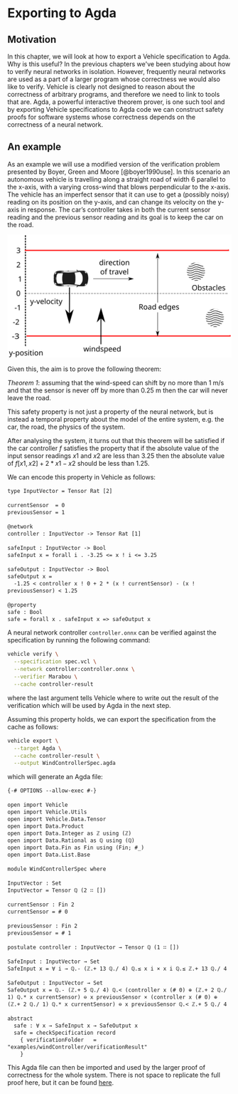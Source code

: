 # Exporting to Agda

## Motivation

In this chapter, we will look at how to export a Vehicle specification to Agda.
Why is this useful?
In the previous chapters we've been studying about how to verify neural networks in isolation.
However, frequently neural networks are used as a part of a larger program
whose correctness we would also like to verify.
Vehicle is clearly not designed to reason about the correctness of arbitrary programs,
and therefore we need to link to tools that are.
Agda, a powerful interactive theorem prover, is one such tool and by exporting Vehicle
specifications to Agda code we can construct safety proofs for software systems whose
correctness depends on the correctness of a neural network.

## An example

As an example we will use a modified version of the verification problem presented by Boyer, Green and
Moore [@boyer1990use].
In this scenario an autonomous vehicle is travelling along a straight road of width 6 parallel to the x-axis, with a varying cross-wind that blows perpendicular to the x-axis.
The vehicle has an imperfect sensor that it can use to get a (possibly noisy) reading on its position on the y-axis, and can change its velocity on the y-axis in response.
The car’s controller takes in both the current sensor reading and the previous sensor reading and its goal is to keep the car on the road.

![Car model](images/car-model.svg)

Given this, the aim is to prove the following theorem:

*Theorem 1*: assuming that the wind-speed can shift by no more than 1 m/s and
that the sensor is never off by more than 0.25 m then the car will never leave the road.

This safety property is not just a property of the neural network, but is instead a temporal property about the model of the entire system, e.g. the car, the road, the physics of the system.

After analysing the system, it turns out that this theorem will be satisfied
if the car controller $f$ satisfies the property that if the absolute value of the
input sensor readings $x1$ and $x2$ are less than 3.25 then the absolute value of
$f [x1, x2] + 2 * x1 - x2$ should be less than 1.25.

We can encode this property in Vehicle as follows:
```vehicle
type InputVector = Tensor Rat [2]

currentSensor  = 0
previousSensor = 1

@network
controller : InputVector -> Tensor Rat [1]

safeInput : InputVector -> Bool
safeInput x = forall i . -3.25 <= x ! i <= 3.25

safeOutput : InputVector -> Bool
safeOutput x =
  -1.25 < controller x ! 0 + 2 * (x ! currentSensor) - (x ! previousSensor) < 1.25

@property
safe : Bool
safe = forall x . safeInput x => safeOutput x
```

A neural network controller `controller.onnx` can be verified against the specification by running the following command:

```bash
vehicle verify \
  --specification spec.vcl \
  --network controller:controller.onnx \
  --verifier Marabou \
  --cache controller-result
```

where the last argument tells Vehicle where to write out the result of the verification
which will be used by Agda in the next step.

Assuming this property holds, we can export the specification from the cache as follows:

```bash
vehicle export \
  --target Agda \
  --cache controller-result \
  --output WindControllerSpec.agda
```

which will generate an Agda file:

```
{-# OPTIONS --allow-exec #-}

open import Vehicle
open import Vehicle.Utils
open import Vehicle.Data.Tensor
open import Data.Product
open import Data.Integer as ℤ using (ℤ)
open import Data.Rational as ℚ using (ℚ)
open import Data.Fin as Fin using (Fin; #_)
open import Data.List.Base

module WindControllerSpec where

InputVector : Set
InputVector = Tensor ℚ (2 ∷ [])

currentSensor : Fin 2
currentSensor = # 0

previousSensor : Fin 2
previousSensor = # 1

postulate controller : InputVector → Tensor ℚ (1 ∷ [])

SafeInput : InputVector → Set
SafeInput x = ∀ i → ℚ.- (ℤ.+ 13 ℚ./ 4) ℚ.≤ x i × x i ℚ.≤ ℤ.+ 13 ℚ./ 4

SafeOutput : InputVector → Set
SafeOutput x = ℚ.- (ℤ.+ 5 ℚ./ 4) ℚ.< (controller x (# 0) ⊕ (ℤ.+ 2 ℚ./ 1) ℚ.* x currentSensor) ⊖ x previousSensor × (controller x (# 0) ⊕ (ℤ.+ 2 ℚ./ 1) ℚ.* x currentSensor) ⊖ x previousSensor ℚ.< ℤ.+ 5 ℚ./ 4

abstract
  safe : ∀ x → SafeInput x → SafeOutput x
  safe = checkSpecification record
    { verificationFolder   = "examples/windController/verificationResult"
    }
```

This Agda file can then be imported and used by the larger proof of correctness for the whole system.
There is not space to replicate the full proof here, but it can be found [here](https://github.com/vehicle-lang/vehicle/blob/dev/examples/windController/agdaProof/SafetyProof.agda).